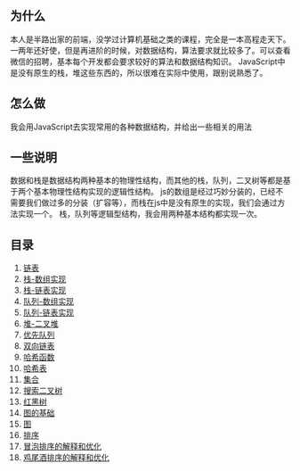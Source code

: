 ## 为什么
本人是半路出家的前端，没学过计算机基础之类的课程，完全是一本高程走天下。一两年还好使，但是再进阶的时候，对数据结构，算法要求就比较多了。可以查看微信的招聘，基本每个开发都会要求较好的算法和数据结构知识。
JavaScript中是没有原生的栈，堆这些东西的，所以很难在实际中使用，跟别说熟悉了。

## 怎么做
我会用JavaScript去实现常用的各种数据结构，并给出一些相关的用法

## 一些说明
数据和栈是数据结构两种基本的物理性结构，而其他的栈，队列，二叉树等都是基于两个基本物理性结构实现的逻辑性结构。
js的数组是经过巧妙分装的，已经不需要我们做过多的分装（扩容等），而栈在js中是没有原生的实现，我们会通过方法实现一个。
栈，队列等逻辑型结构，我会用两种基本结构都实现一次。

## 目录

  1. [链表](./linked-list.js)
  2. [栈-数组实现](./stack-array.js)
  3. [栈-链表实现](./stack-linkedlist.js)
  4. [队列-数组实现](./queue-array.js)
  5. [队列-链表实现](./queue-linkedlist.js)
  6. [堆-二叉堆](./binary-heap.js)
  6. [优先队列](./priority-queue.array.js)
  7. [双向链表](./doubly-linked-list.js)
  8. [哈希函数](./hash-function.js)
  9. [哈希表](./hash-table.js)
  10. [集合](./set.js)
  11. [搜索二叉树](./binary-search-tree.js)
  12. [红黑树](./tree.md)
  13. [图的基础](./graph.md)
  14. [图](./graph.js)
  15. [排序](./sort.js)
  16. [冒泡排序的解释和优化](./bubbleSort.js)
  17. [鸡尾酒排序的解释和优化](./cocktailSort.js)

